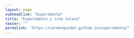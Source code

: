 ```yaml
---
layout: page
subheadline: "Experimenta"
title: "Experimenta y crea teleco"
teaser: ""
permalink: "https://carmenguidet.github.io/experimenta/"
---
```

